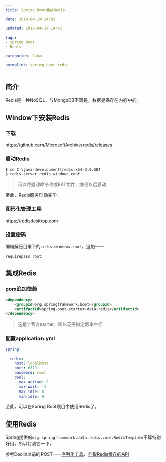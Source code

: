 ```yaml
---
title: Spring Boot集成Redis

date: 2018-04-19 14:42

updated: 2018-04-19 14:42

tags:
- Spring Boot
- Redis

categories: Java

permalink: spring-boot-redis
---
```


## 简介

Redis是一种NoSQL，与MongoDB不同是，数据是保存在内存中的。



## Window下安装Redis

### 下载

https://github.com/MicrosoftArchive/redis/releases

### 启动Redis

~~~shell
$ cd C:\java-development\redis-x64-3.0.504
$ redis-server redis.windows.conf
~~~

> 可以将启动命令作成BAT文件，方便以后启动

至此，Redis服务启动完毕。

### 图形化管理工具

https://redisdesktop.com

### 设置密码

编辑解压目录下的`redis.windows.conf`，追加——

~~~
requirepass root
~~~



## 集成Redis

### pom追加依赖

~~~xml
<dependency>
    <groupId>org.springframework.boot</groupId>
    <artifactId>spring-boot-starter-data-redis</artifactId>
</dependency>
~~~

> 这是个官方starter，所以无需指定版本坐标

### 配置application.yml

~~~yaml
spring:

  redis:
    host: localhost
    port: 6379
    password: root
    pool:
      max-active: 8
      max-wait: -1
      max-idle: 8
      min-idle: 0
~~~

至此，可以在Spring Boot项目中使用Redis了。



## 使用Redis

Spring提供的`org.springframework.data.redis.core.RedisTemplate`不算特别好用，所以封装它一下。

参考Deolin以前的POST——[序列化工具](http://spldeolin.com/posts/spring-redis/#SerializationUtil)、[存取Redis缓存的API](http://spldeolin.com/posts/spring-redis/#RedisCache)